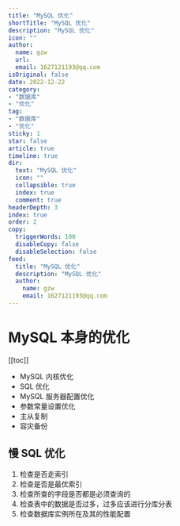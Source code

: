 ```yaml
---
title: "MySQL 优化"
shortTitle: "MySQL 优化"
description: "MySQL 优化"
icon: ""
author: 
  name: gzw
  url: 
  email: 1627121193@qq.com
isOriginal: false
date: 2022-12-22
category: 
- "数据库"
- "优化"
tag:
- "数据库"
- "优化"
sticky: 1
star: false
article: true
timeline: true
dir:
  text: "MySQL 优化"
  icon: ""
  collapsible: true
  index: true
  comment: true
headerDepth: 3
index: true
order: 2
copy:
  triggerWords: 100
  disableCopy: false
  disableSelection: false
feed:
  title: "MySQL 优化"
  description: "MySQL 优化"
  author:
    name: gzw
    email: 1627121193@qq.com
---
```



# MySQL 本身的优化

[[toc]]

- MySQL 内核优化
- SQL 优化
- MySQL 服务器配置优化
- 参数常量设置优化
- 主从复制
- 容灾备份

 



## 慢 SQL 优化

1. 检查是否走索引
2. 检查是否是最优索引
3. 检查所查的字段是否都是必须查询的
4. 检查表中的数据是否过多，过多应该进行分库分表
5. 检查数据库实例所在及其的性能配置